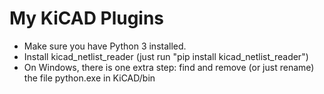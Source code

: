 # My KiCAD Plugins

- Make sure you have Python 3 installed.
- Install kicad_netlist_reader (just run "pip install kicad_netlist_reader")
- On Windows, there is one extra step: find and remove (or just rename) the file python.exe in KiCAD/bin
